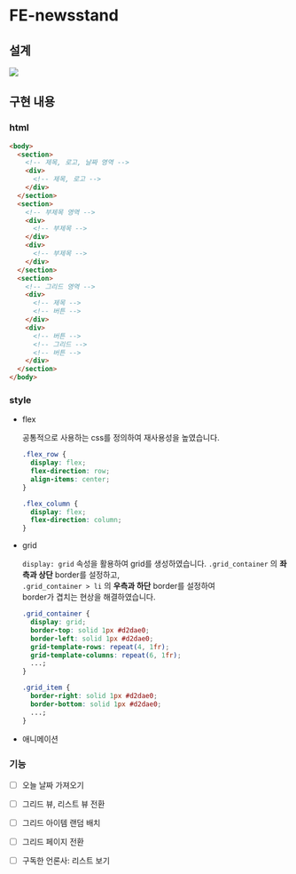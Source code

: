 # FE-newsstand

## 설계

![](./images/%EC%84%A4%EA%B3%84.png)

## 구현 내용

### **html**

```html
<body>
  <section>
    <!-- 제목, 로고, 날짜 영역 -->
    <div>
      <!-- 제목, 로고 -->
    </div>
  </section>
  <section>
    <!-- 부제목 영역 -->
    <div>
      <!-- 부제목 -->
    </div>
    <div>
      <!-- 부제목 -->
    </div>
  </section>
  <section>
    <!-- 그리드 영역 -->
    <div>
      <!-- 제목 -->
      <!-- 버튼 -->
    </div>
    <div>
      <!-- 버튼 -->
      <!-- 그리드 -->
      <!-- 버튼 -->
    </div>
  </section>
</body>
```

### **style**

- flex

  공통적으로 사용하는 css를 정의하여 재사용성을 높였습니다.

  ```css
  .flex_row {
    display: flex;
    flex-direction: row;
    align-items: center;
  }

  .flex_column {
    display: flex;
    flex-direction: column;
  }
  ```

- grid

  `display: grid` 속성을 활용하여 grid를 생성하였습니다.
  `.grid_container` 의 **좌측과 상단** border를 설정하고,  
   `.grid_container > li` 의 **우측과 하단** border를 설정하여  
   border가 겹치는 현상을 해결하였습니다.

  ```css
  .grid_container {
    display: grid;
    border-top: solid 1px #d2dae0;
    border-left: solid 1px #d2dae0;
    grid-template-rows: repeat(4, 1fr);
    grid-template-columns: repeat(6, 1fr);
    ...;
  }

  .grid_item {
    border-right: solid 1px #d2dae0;
    border-bottom: solid 1px #d2dae0;
    ...;
  }
  ```

- 애니메이션

### **기능**

- [ ] 오늘 날짜 가져오기

- [ ] 그리드 뷰, 리스트 뷰 전환

- [ ] 그리드 아이템 랜덤 배치

- [ ] 그리드 페이지 전환
- [ ] 구독한 언론사: 리스트 보기

###
